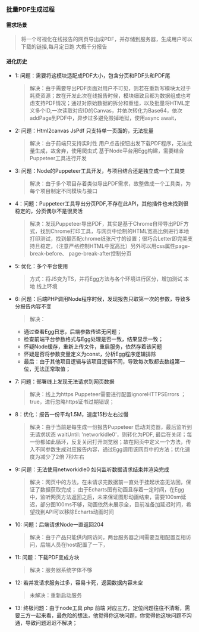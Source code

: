 ### 批量PDF生成过程

#### 需求场景
>将一个可视化在线报告的网页导出成PDF，并存储到服务器，生成用户可以下载的链接,每月定日跑 大概千分报告

#### 进化历史
- 1: 问题：需要将这模块适配成PDF大小，包含分页和PDF头和PDF尾
  > 解决：由于需要导出PDF页面对用户不可见，则若在重新写模块太过于耗费资源；故在开发此次在线报告时候，模块细致且都为数据组成也考虑支持PDF情况；通过对原始数据的拆分和重组，以及批量将HTML定义多个ID,一次读取对应ID的Canvas，并依次转化为Base64，依次addPage到PDF中，异步过多避免毁掉地狱，使用async await，

- 2: 问题：Html2canvas JsPdf 只支持单一页面的，无法批量
  > 解决：由于前端只支持实时性 用户点击按钮出发下载PDF程序，无法批量生成，故舍弃，使用爬虫式 基于Node平台用Egg构建，需要结合Puppeteer工具进行开发

- 3: 问题：Node的Puppeteer工具开发，与项目结合还是独立成一个工具类
  > 解决：由于多个项目存着类似导出PDF需求，故整做成一个工具类，为每个项目制定不同模块与接口

- 4：问题：Puppeteer工具导出分页PDF,不存在此API，其他插件也未找到很稳定的，分页偶尔不是很灵活
  > 解决：发现Puppeteer导出PDF，其实是基于Chrome自带导出PDF方式，找到Chrome打印工具，与网页中绘制的HTML宽高比例进行本地打印测试，找到最匹配chrome纸张尺寸的设置；很巧合Letter即完美支持且稳定，（注意严格控制HTML中宽高比）另外可以用css属性page-break-before、 page-break-after控制分页

- 5: 优化：多个平台使用
  > 方式：将JS变为TS，并将Egg方法与各个环境进行区分，增加测试 本地 线上环境

- 6: 问题：后端PHP调用Node程序时候，发现报告只取第一次的参数，导致多分报告内容不变
  > 解决：
    - 通过查看Egg日志，后端参数传递无问题；
    - 检查前端平台参数格式与Egg处理是否一致，结果显示一致；
    - 怀疑Node缓存，重新上传文件，重启服务，依然存着该问题
    - 怀疑是否将参数变量定义为const，分析Egg程序逻辑排除
    - 最后：由于其他项目逻辑与该项目逻辑不同，导致每次取都去数组第一位，无法正常取值；

- 7: 问题：部署线上发现无法请求到网页数据
  > 解决：线上为https Puppeteer需要进行配置ignoreHTTPSErrors ； true，进行忽略https证书过期错误；

- 8：优化：报告一份平均1.5M，速度15秒左右过慢
  > 解决：由于当前是每生成一份报告Puppeteer 启动浏览器，最后监听到无请求状态 waitUntil: 'networkidle0'，则转化为PDF, 最后在关闭；每一份都如此循环，反复关闭打开浏览器；故在网页中定义一个方法，传入不同参数生成对应报告内容，通过Egg调用该网页中的方法；优化速度为减少了2倍 7秒左右

- 9: 问题：无法使用networkidle0 如何监听数据请求结束并渲染完成
  > 解决：网页中的方法，在未请求完数据前一直处于挂起状态无法回，保证了数据获取完成；
  由于Echarts图有动画且存着一定时间，在Egg中，监听网页方法返回之后，未来保证图形动画结束，需要100sm延迟，部分图100ms不够，动画依然未展示全，目前准备加延迟时间，希望找到API可以移除Echarts动画时间

- 10: 问题：后端请求Node一直返回204
  >解决：由于产品只能供内网访问，两台服务器之间需要互相配置互相访问，后端人员在host配置了一下，

- 11: 问题：下载PDF变成方块
    >解决：服务器系统字体不够   

- 12: 若并发请求服务过多，容易卡死，返回数据内容未空
    >未解决：重新启动服务

- 13: 终极问题：由于node工具 php 前端 对应三方，定位问题往往不清晰，需要三方一起来看，最危险的想法，他觉得你这块问题，你觉得他这块问题不沟通，导致问题迟迟不解决；

